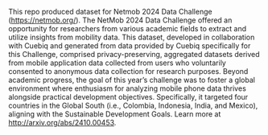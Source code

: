 This repo produced dataset for Netmob 2024 Data Challenge (https://netmob.org/). The NetMob 2024 Data Challenge offered an opportunity for researchers from various academic fields to extract and utilize insights from mobility data. This dataset, developed in collaboration with Cuebiq and generated from data provided by Cuebiq specifically for this Challenge, comprised privacy-preserving, aggregated datasets derived from mobile application data collected from users who voluntarily consented to anonymous data collection for research purposes. Beyond academic progress, the goal of this year’s challenge was to foster a global environment where enthusiasm for analyzing mobile phone data thrives alongside practical development objectives. Specifically, it targeted four countries in the Global South (i.e., Colombia, Indonesia, India, and Mexico), aligning with the Sustainable Development Goals. Learn more at http://arxiv.org/abs/2410.00453.
